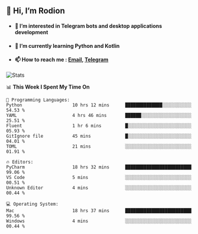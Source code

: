 ## 👋 Hi, I’m Rodion
- #### 👀 I’m interested in Telegram bots and desktop applications development
- #### 🌱 I’m currently learning Python and Kotlin
- #### 📫 How to reach me : [Email](mailto:me@lavn.ml), [Telegram](https://t.me/rodion_gudz)

![Stats](https://github-readme-stats.vercel.app/api?username=rodion-gudz&show_icons=true&theme=github_dark&hide_border=true&hide=issues&count_private=true&layout=compact)


<!--START_SECTION:waka-->
📊 **This Week I Spent My Time On** 

```text
💬 Programming Languages: 
Python                   10 hrs 12 mins      ██████████████░░░░░░░░░░░   54.53 % 
YAML                     4 hrs 46 mins       ██████░░░░░░░░░░░░░░░░░░░   25.51 % 
Fluent                   1 hr 6 mins         █░░░░░░░░░░░░░░░░░░░░░░░░   05.93 % 
GitIgnore file           45 mins             █░░░░░░░░░░░░░░░░░░░░░░░░   04.01 % 
TOML                     21 mins             ░░░░░░░░░░░░░░░░░░░░░░░░░   01.91 % 

🔥 Editors: 
PyCharm                  18 hrs 32 mins      █████████████████████████   99.06 % 
VS Code                  5 mins              ░░░░░░░░░░░░░░░░░░░░░░░░░   00.51 % 
Unknown Editor           4 mins              ░░░░░░░░░░░░░░░░░░░░░░░░░   00.44 % 

💻 Operating System: 
Mac                      18 hrs 37 mins      █████████████████████████   99.56 % 
Windows                  4 mins              ░░░░░░░░░░░░░░░░░░░░░░░░░   00.44 % 
```


<!--END_SECTION:waka-->
